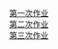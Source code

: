  [第一次作业](https://github.com/oohhooh/compuational_physics_N2014301020080/blob/master/Quantum/Homework1.md)    
 [第二次作业](https://github.com/oohhooh/Quantum-mechanics/blob/master/homeworkn.md)    
 [第三次作业](https://github.com/oohhooh/Quantum-mechanics/blob/master/homework3.md)    
